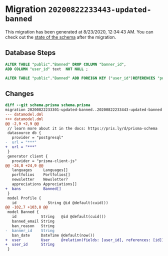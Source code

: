 # Migration `20200822233443-updated-banned`

This migration has been generated at 8/23/2020, 12:34:43 AM.
You can check out the [state of the schema](./schema.prisma) after the migration.

## Database Steps

```sql
ALTER TABLE "public"."Banned" DROP COLUMN "banner_id",
ADD COLUMN "user_id" text  NOT NULL ;

ALTER TABLE "public"."Banned" ADD FOREIGN KEY ("user_id")REFERENCES "public"."User"("id") ON DELETE CASCADE ON UPDATE CASCADE
```

## Changes

```diff
diff --git schema.prisma schema.prisma
migration 20200822233301-updated-banned..20200822233443-updated-banned
--- datamodel.dml
+++ datamodel.dml
@@ -2,9 +2,9 @@
 // learn more about it in the docs: https://pris.ly/d/prisma-schema
 datasource db {
   provider = "postgresql"
-  url = "***"
+  url = "***"
 }
 generator client {
   provider = "prisma-client-js"
@@ -24,8 +24,9 @@
   languages     Languages[]
   portfolios    Portfolios[]
   newsletter    Newsletter?
   appreciations Appreciations[]
+  bans          Banned[]
 }
 model Profile {
   id              String @id @default(cuid())
@@ -102,7 +103,8 @@
 model Banned {
   id           String   @id @default(cuid())
   banned_email String
   ban_reason   String
-  banner_id    String
   ban_date     DateTime @default(now())
+  user         User     @relation(fields: [user_id], references: [id])
+  user_id      String
 }
```


